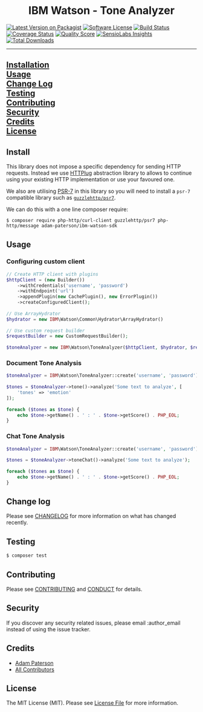 <h1 align="center">IBM Watson - Tone Analyzer</h1>
<p align="center">

[![Latest Version on Packagist][ico-version]][link-packagist]
[![Software License][ico-license]](LICENSE.md)
[![Build Status][ico-travis]][link-travis]
[![Coverage Status][ico-scrutinizer]][link-scrutinizer]
[![Quality Score][ico-code-quality]][link-code-quality]
[![SensioLabs Insights][ico-sensiolabs]][link-sensiolabs]
[![Total Downloads][ico-downloads]][link-downloads]

</p>

---
[Installation](#installation)  
[Usage](#usage)  
[Change Log](#change-log)  
[Testing](#testing)  
[Contributing](#contributing)  
[Security](#security)  
[Credits](#credits)  
[License](#license)  
---

## Install

This library does not impose a specific dependency for sending HTTP requests. Instead we use [HTTPlug](http://httplug.io/) abstraction library to allows to continue using your existing HTTP implementation or use your favoured one.

We also are utilising [PSR-7](http://www.php-fig.org/psr/psr-7/) in this library so you will need to install a `psr-7` compatible library such as [`guzzlehttp/psr7`](https://github.com/guzzle/psr7).

We can do this with a one line composer require:

```
$ composer require php-http/curl-client guzzlehttp/psr7 php-http/message adam-paterson/ibm-watson-sdk
```

## Usage

### Configuring custom client
```php
// Create HTTP client with plugins
$httpClient = (new Builder())
    ->withCredentials('username', 'password')
    ->withEndpoint('url')
    ->appendPlugin(new CachePlugin(), new ErrorPlugin())
    ->createConfiguredClient();
 
// Use ArrayHydrator
$hydrator = new IBM\Watson\Common\Hydrator\ArrayHydrator()    
 
// Use custom request builder
$requestBuilder = new CustomRequestBuilder();
 
$toneAnalyzer = new IBM\Watson\ToneAnalyzer($httpClient, $hydrator, $requestBuilder);
``` 

### Document Tone Analysis
``` php
$toneAnalyzer = IBM\Watson\ToneAnalyzer::create('username', 'password');
  
$tones = $toneAnalyzer->tone()->analyze('Some text to analyze', [
    'tones' => 'emotion'
]);
  
foreach ($tones as $tone) {
    echo $tone->getName() . ' : ' . $tone->getScore() . PHP_EOL;
}
```

### Chat Tone Analysis
```php
$toneAnalyzer = IBM\Watson\ToneAnalyzer::create('username', 'password');
 
$tones = $toneAnalyzer->toneChat()->analyze('Some text to analyze');
 
foreach ($tones as $tone) {
    echo $tone->getName() . ' : ' . $tone->getScore() . PHP_EOL;
}
```

## Change log

Please see [CHANGELOG](CHANGELOG.md) for more information on what has changed recently.

## Testing

``` bash
$ composer test
```

## Contributing

Please see [CONTRIBUTING](CONTRIBUTING.md) and [CONDUCT](CONDUCT.md) for details.

## Security

If you discover any security related issues, please email :author_email instead of using the issue tracker.

## Credits

- [Adam Paterson][link-author]
- [All Contributors][link-contributors]

## License

The MIT License (MIT). Please see [License File](LICENSE.md) for more information.

[ico-version]: https://img.shields.io/packagist/v/adam-paterson/ibm-watson-sdk.svg?style=flat-square
[ico-license]: https://img.shields.io/badge/license-MIT-brightgreen.svg?style=flat-square
[ico-travis]: https://img.shields.io/travis/adam-paterson/ibm-watson-sdk/master.svg?style=flat-square
[ico-scrutinizer]: https://img.shields.io/scrutinizer/coverage/g/adam-paterson/ibm-watson-sdk.svg?style=flat-square
[ico-code-quality]: https://img.shields.io/scrutinizer/g/adam-paterson/ibm-watson-sdk.svg?style=flat-square
[ico-sensiolabs]: https://img.shields.io/sensiolabs/i/ae060475-0619-487c-bfdf-7d763574b7b9.svg?style=flat-square
[ico-downloads]: https://img.shields.io/packagist/dt/adam-paterson/ibm-watson-sdk.svg?style=flat-square


[link-packagist]: https://packagist.org/packages/adam-paterson/ibm-watson-sdk
[link-travis]: https://travis-ci.org/adam-paterson/ibm-watson-sdk
[link-scrutinizer]: https://scrutinizer-ci.com/g/adam-paterson/ibm-watson-sdk/code-structure
[link-code-quality]: https://scrutinizer-ci.com/g/adam-paterson/ibm-watson-sdk
[link-sensiolabs]: https://insight.sensiolabs.com/projects/ae060475-0619-487c-bfdf-7d763574b7b9
[link-downloads]: https://packagist.org/packages/adam-paterson/ibm-watson-sdk
[link-author]: https://github.com/:author_username
[link-contributors]: ../../contributors
